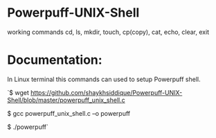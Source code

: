 # Powerpuff-UNIX-Shell

working commands cd, ls, mkdir, touch, cp(copy), cat, echo, clear, exit

# Documentation:
In Linux terminal this commands can used to setup Powerpuff shell.

`$ wget https://github.com/shaykhsiddique/Powerpuff-UNIX-Shell/blob/master/powerpuff_unix_shell.c

$ gcc powerpuff_unix_shell.c –o powerpuff

$ ./powerpuff`

